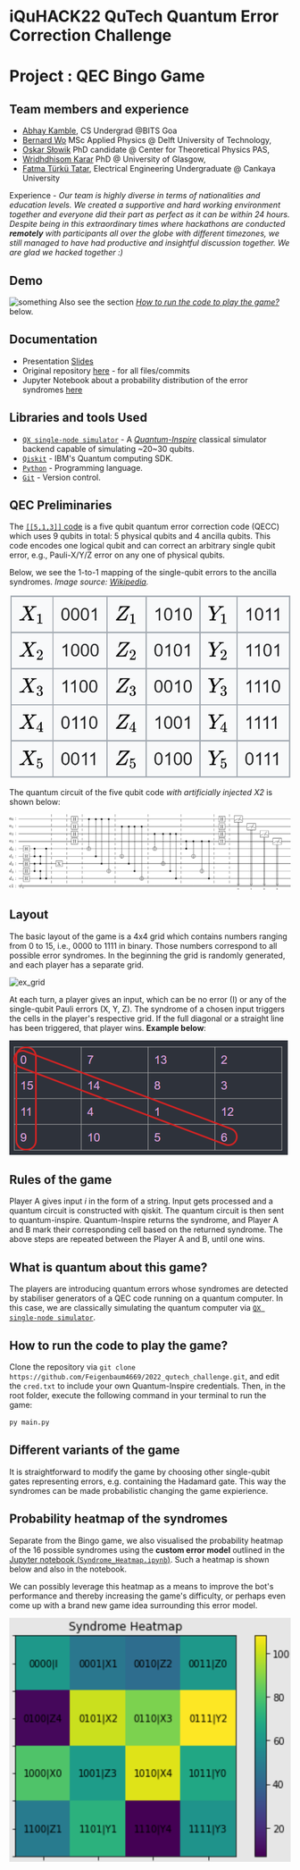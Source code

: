 # iQuHACK22 QuTech Quantum Error Correction Challenge

# Project : QEC Bingo Game

## Team members and experience
* [Abhay Kamble](https://github.com/abzsd), CS Undergrad @BITS Goa
* [Bernard Wo](https://github.com/bernwo) MSc Applied Physics @ Delft University of Technology,
* [Oskar Słowik](https://github.com/Feigenbaum4669) PhD candidate @ Center for Theoretical Physics PAS,
* [Wridhdhisom Karar](https://github.com/wridhdhi) PhD @ University of Glasgow,
* [Fatma Türkü Tatar](https://github.com/turkutatar), Electrical Engineering Undergraduate @ Cankaya University

Experience - *Our team is highly diverse in terms of nationalities and education levels. We created a supportive and hard working environment together and everyone did their part as perfect as it can be within 24 hours. Despite being in this extraordinary times where hackathons are conducted **remotely** with participants all over the globe with different timezones, we still managed to have had productive and insightful discussion together. We are glad we hacked together :)*

## Demo

![something](https://github.com/Feigenbaum4669/2022_qutech_challenge/blob/main/Assets/running_code.gif?raw=true)
Also see the section [*How to run the code to play the game?*](https://github.com/Feigenbaum4669/2022_qutech_challenge#how-to-run-the-code-to-play-the-game) below.

## Documentation
* Presentation [Slides](https://docs.google.com/presentation/d/1AlDr8H5LY_8CyQQnUTHNoNZCA1F4KANMGV6-wCRXGGM/edit?usp=sharing)
* Original repository [here](https://github.com/turkutatar/iQuHACK22/tree/QEC-Bingo) - for all files/commits
* Jupyter Notebook about a probability distribution of the error syndromes [here](https://github.com/Feigenbaum4669/2022_qutech_challenge/blob/main/Syndrome_Heatmap.ipynb)

## Libraries and tools Used

* [`QX single-node simulator`](https://www.quantum-inspire.com/backends/qx-simulator/) - A [*Quantum-Inspire*](https://www.quantum-inspire.com/) classical simulator backend capable of simulating ~20~30 qubits.
* [`Qiskit`](https://qiskit.org/) - IBM's Quantum computing SDK.
* [`Python`](https://python.org/) - Programming language.
* [`Git`](https://git-scm.com/) - Version control.

## QEC Preliminaries 
The [`[[5,1,3]]` code](https://en.wikipedia.org/wiki/Five-qubit_error_correcting_code) is a five qubit quantum error correction code (QECC) which uses 9 qubits in total: 5 physical qubits and 4 ancilla qubits. This code encodes one logical qubit and can correct an arbitrary single qubit error, e.g., Pauli-X/Y/Z error on any one of physical qubits.

Below, we see the 1-to-1 mapping of the single-qubit errors to the ancilla syndromes. *Image source: [Wikipedia](https://en.wikipedia.org/wiki/Five-qubit_error_correcting_code).*

![ex_table](https://github.com/Feigenbaum4669/2022_qutech_challenge/blob/main/Assets/correction_table.png)

The quantum circuit of the five qubit code *with artificially injected X2* is shown below:

![ex_circuit](https://github.com/Feigenbaum4669/2022_qutech_challenge/blob/main/Assets/example_circuit.png)

## Layout 
The basic layout of the game is a 4x4 grid which contains numbers ranging from 0 to 15, i.e., 0000 to 1111 in binary. Those numbers correspond to all possible error syndromes. In the beginning the grid is randomly generated, and each player has a separate grid.

![ex_grid](https://user-images.githubusercontent.com/73556839/151690729-09667da5-074a-458c-b45c-01ee4809add7.png)

At each turn, a player gives an input, which can be no error (I) or any of the single-qubit Pauli errors (X, Y, Z). The syndrome of a chosen input triggers the cells in the player's respective grid. If the full diagonal or a straight line has been triggered, that player wins. **Example below**:

![ex_grid](https://github.com/Feigenbaum4669/2022_qutech_challenge/blob/main/Assets/labelled_grid.png)

## Rules of the game
Player A gives input *i* in the form of a string.
Input gets processed and a quantum circuit is constructed with qiskit.
The quantum circuit is then sent to quantum-inspire.
Quantum-Inspire returns the syndrome, and Player A and B mark their corresponding cell based on the returned syndrome.
The above steps are repeated between the Player A and B, until one wins.

## What is quantum about this game?
The players are introducing quantum errors whose syndromes are detected by stabiliser generators of a QEC code running on a quantum computer. In this case, we are classically simulating the quantum computer via [`QX single-node simulator`](https://www.quantum-inspire.com/backends/qx-simulator/).

## How to run the code to play the game?
Clone the repository via `git clone https://github.com/Feigenbaum4669/2022_qutech_challenge.git`, and edit the `cred.txt` to include your own Quantum-Inspire credentials. Then, in the root folder, execute the following command in your terminal to run the game:

```bash
py main.py
```

## Different variants of the game

It is straightforward to modify the game by choosing other single-qubit gates representing errors, e.g. containing the Hadamard gate. This way the syndromes can be made probabilistic changing the game expierience.

## Probability heatmap of the syndromes

Separate from the Bingo game, we also visualised the probability heatmap of the 16 possible syndromes using the **custom error model** outlined in the [Jupyter notebook (`Syndrome_Heatmap.ipynb`)](https://github.com/Feigenbaum4669/2022_qutech_challenge/blob/main/Syndrome_Heatmap.ipynb). Such a heatmap is shown below and also in the notebook. 

We can possibly leverage this heatmap as a means to improve the bot's performance and thereby increasing the game's difficulty, or perhaps even come up with a brand new game idea surrounding this error model.

![example_heatmap](https://github.com/Feigenbaum4669/2022_qutech_challenge/blob/main/Assets/example_heatmap.png)





